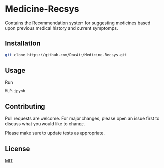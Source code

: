 # Medicine-Recsys

Contains the Recommendation system for suggesting medicines based upon previous medical history and current symptomps.

## Installation

```bash
git clone https://github.com/DocAid/Medicine-Recsys.git
```

## Usage

Run

```ipynb
MLP.ipynb
```

## Contributing
Pull requests are welcome. For major changes, please open an issue first to discuss what you would like to change.

Please make sure to update tests as appropriate.

## License
[MIT](https://choosealicense.com/licenses/mit/)
